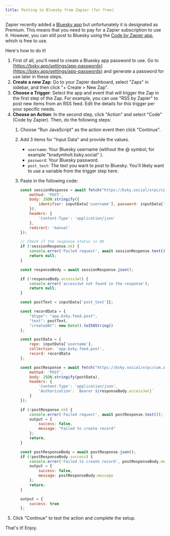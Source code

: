 ```yaml
---
title: Posting to Bluesky from Zapier (for free)
---
```


Zapier recently added a [Bluesky app](https://zapier.com/apps/bluesky/integrations) but unfortunately it is designated as Premium. This means that you need to pay for a Zapier subscription to use it. However, you can still post to Bluesky using the [Code by Zapier app](https://zapier.com/apps/code/integrations), which is free to use.

Here's how to do it!

1. First of all, you'll need to create a Bluesky app password to use.  Go to [https://bsky.app/settings/app-passwords](https://bsky.app/settings/app-passwords) and generate a password for use later in these steps.
1. **Create a new Zap**: Go to your Zapier dashboard, select "Zaps" in sidebar, and then click "+ Create > New Zap".
1. **Choose a Trigger**: Select the app and event that will trigger the Zap in the first step of the Zap. For example, you can use "RSS by Zapier" to post new items from an RSS feed.  Edit the details for this trigger per your specific needs.
1. **Choose an Action**: In the second step, click "Action" and select "Code" (Code by Zapier).  Then, do the following steps:
   1. Choose "Run JavaScript" as the action event then click "Continue".
   1. Add 3 items for "Input Data" and provide the values.
      - `username`: Your Bluesky username (without the @ symbol; for example "bradymholt.bsky.social" ).
      - `password`: Your Bluesky password.
      - `post_text`: The text you want to post to Bluesky.  You'll likely want to use a variable from the trigger step here.
   1. Paste in the following code:

      ```js
      const sessionResponse = await fetch("https://bsky.social/xrpc/com.atproto.server.createSession", {
          method: 'POST',
          body: JSON.stringify({
              identifier: inputData['username'], password: inputData['password']
          }),
          headers: {
              'Content-Type': 'application/json'
          },
          redirect: 'manual'
      });

      // Check if the response status is OK
      if (!sessionResponse.ok) {
          console.error('Failed request', await sessionResponse.text());
          return null;
      }

      const responseBody = await sessionResponse.json();

      if (!responseBody.accessJwt) {
          console.error('accessJwt not found in the response');
          return null;
      }

      const postText = inputData['post_text']};

      const recordData = {
          "$type": "app.bsky.feed.post",
          "text": postText,
          "createdAt": new Date().toISOString()
      };

      const postData = {
          repo: inputData['username'],
          collection: 'app.bsky.feed.post',
          record: recordData
      };

      const postResponse = await fetch("https://bsky.social/xrpc/com.atproto.repo.createRecord", {
          method: 'POST',
          body: JSON.stringify(postData),
          headers: {
              'Content-Type': 'application/json',
              'Authorization': `Bearer ${responseBody.accessJwt}`
          }
      });

      if (!postResponse.ok) {
          console.error('Failed request', await postResponse.text());
          output = {
              success: false,
              message: "Failed to create record"
          };
          return;
      }

      const postResponseBody = await postResponse.json();
      if (!postResponseBody.success) {
          console.error('Failed to create record', postResponseBody.message);
          output = {
              success: false,
              message: postResponseBody.message
          };
          return;
      }

      output = {
          success: true
      };
      ```
  1. Click "Continue" to test the action and complete the setup.




That's it!  Enjoy.
